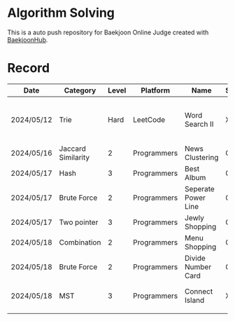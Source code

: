 # Algorithm Solving
This is a auto push repository for Baekjoon Online Judge created with [BaekjoonHub](https://github.com/BaekjoonHub/BaekjoonHub).

# Record
| Date | Category | Level | Platform | Name | Success | Memo |
|------|----------|-------|----------|------|---------|------|
| 2024/05/12 | Trie | Hard | LeetCode | Word Search II | X | In search problem, searching short part is better |
| 2024/05/16 | Jaccard Similarity | 2 | Programmers | News Clustering | O | Nothing Special |
| 2024/05/17 | Hash | 3 | Programmers | Best Album | O | Nothing Special |
| 2024/05/17 | Brute Force | 2 | Programmers | Seperate Power Line | O | Nothing Special |
| 2024/05/17 | Two pointer | 3 | Programmers | Jewly Shopping | O | Nothing Special |
| 2024/05/18 | Combination | 2 | Programmers | Menu Shopping | O | Nothing Special |
| 2024/05/18 | Brute Force | 2 | Programmers | Divide Number Card | O | Nothing Special |
| 2024/05/18 | MST | 3 | Programmers | Connect Island | X | MST = Prim, Kruskal |
| | | | | | | |

